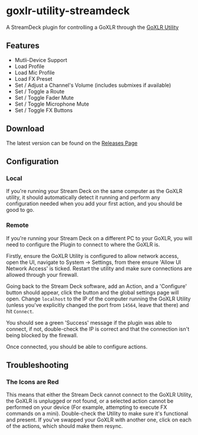 # goxlr-utility-streamdeck
A StreamDeck plugin for controlling a GoXLR through the [GoXLR Utility](https://github.com/GoXLR-on-Linux/goxlr-utility/)

## Features
* Mutli-Device Support
* Load Profile
* Load Mic Profile
* Load FX Preset
* Set / Adjust a Channel's Volume (includes submixes if available)
* Set / Toggle a Route
* Set / Toggle Fader Mute
* Set / Toggle Microphone Mute
* Set / Toggle FX Buttons

## Download
The latest version can be found on the [Releases Page](https://github.com/frostycoolslug/goxlr-utility-streamdeck/releases/latest)

## Configuration

### Local
If you're running your Stream Deck on the same computer as the GoXLR utility, it should automatically detect it running
and perform any configuration needed when you add your first action, and you should be good to go.

### Remote
If you're running your Stream Deck on a different PC to your GoXLR, you will need to configure the Plugin to connect
to where the GoXLR is.

Firstly, ensure the GoXLR Utility is configured to allow network access, open the UI, navigate to System -> Settings,
from there ensure 'Allow UI Network Access' is ticked. Restart the utility and make sure connections are allowed through
your firewall.

Going back to the Stream Deck software, add an Action, and a 'Configure' button should appear, click the button and the
global settings page will open. Change `localhost` to the IP of the computer running the GoXLR Utility (unless you've 
explicitly changed the port from `14564`, leave that there) and hit `Connect`.

You should see a green 'Success' message if the plugin was able to connect, if not, double-check the IP is correct and
that the connection isn't being blocked by the firewall.

Once connected, you should be able to configure actions.

## Troubleshooting
### The Icons are Red
This means that either the Stream Deck cannot connect to the GoXLR Utility, the GoXLR is unplugged or not found, or a
selected action cannot be performed on your device (For example, attempting to execute FX commands on a mini).
Double-check the Utility to make sure it's functional and present. If you've swapped your GoXLR with another one, click
on each of the actions, which should make them resync.
